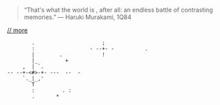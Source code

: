 > “That's what the world is , after all: an endless battle of contrasting memories.”
― Haruki Murakami, 1Q84 

[// more](http://triho.me/)

 ```
         .                      ;
         :                  - --+- -          .          
         |        .             !
         |_         +
      ,  | `.
-- --+-<#>-+- ---  --  -
      `._|_,'
         T
         :         . : 
         .       *  
```
